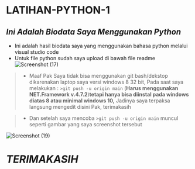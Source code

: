 # **LATIHAN-PYTHON-1**
##   **_Ini Adalah Biodata Saya Menggunakan Python_**

- Ini adalah hasil biodata saya yang menggunakan bahasa python melalui visual studio code
-  Untuk file python sudah saya upload di bawah file readme
![Screenshot (17)](https://user-images.githubusercontent.com/92704969/138636516-a6538fe3-a06b-4cb6-a1c8-2af2c6215bdb.png)








> - Maaf Pak Saya tidak bisa menggunakan git bash/dekstop dikarenakan laptop saya versi windows 8 32 bit, 
Pada saat saya melakukan :
``` >git push -u origin main ```
(**Harus menggunakan NET.Framework v.4.7.2**)**tetapi hanya bisa diinstal pada windows diatas 8 atau minimal windows 10,**
Jadinya saya terpaksa langsung mengedit disini Pak, terimakasih

> - Dan  setelah saya  mencoba ``` >git push -u origin main ``` muncul seperti gambar yang saya screenshot tersebut  

![Screenshot (19)](https://user-images.githubusercontent.com/92704969/138636617-ad9578e1-9de5-45d5-bbcb-7a0936c72053.png)
 
# _**TERIMAKASIH**_
